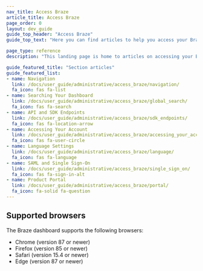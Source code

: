 ```yaml
---
nav_title: Access Braze
article_title: Access Braze
page_order: 0
layout: dev_guide
guide_top_header: "Access Braze"
guide_top_text: "Here you can find articles to help you access your Braze account or dashboard, such as logging into your account for the first time, double-checking your endpoints, resetting passwords, and more."

page_type: reference
description: "This landing page is home to articles on accessing your Braze account or dashboard. Here, you can find resources on SSO, login, Braze instances, SDK endpoints, password resetting, and more."

guide_featured_title: "Section articles"
guide_featured_list:
- name: Navigation
  link: /docs/user_guide/administrative/access_braze/navigation/
  fa_icon: fas fa-list
- name: Searching Your Dashboard
  link: /docs/user_guide/administrative/access_braze/global_search/
  fa_icon: fas fa-search
- name: API and SDK Endpoints
  link: /docs/user_guide/administrative/access_braze/sdk_endpoints/
  fa_icon: fas fa-location-arrow
- name: Accessing Your Account
  link: /docs/user_guide/administrative/access_braze/accessing_your_account/
  fa_icon: fas fa-user-circle
- name: Language Settings
  link: /docs/user_guide/administrative/access_braze/language/
  fa_icon: fas fa-language
- name: SAML and Single Sign-On
  link: /docs/user_guide/administrative/access_braze/single_sign_on/
  fa_icon: fas fa-sign-in-alt
- name: Product Portal
  link: /docs/user_guide/administrative/access_braze/portal/
  fa_icon: fa-solid fa-question
---
```

## Supported browsers

The Braze dashboard supports the following browsers:
- Chrome (version 87 or newer)
- Firefox (version 85 or newer)
- Safari (version 15.4 or newer)
- Edge (version 87 or newer)

<br><br>